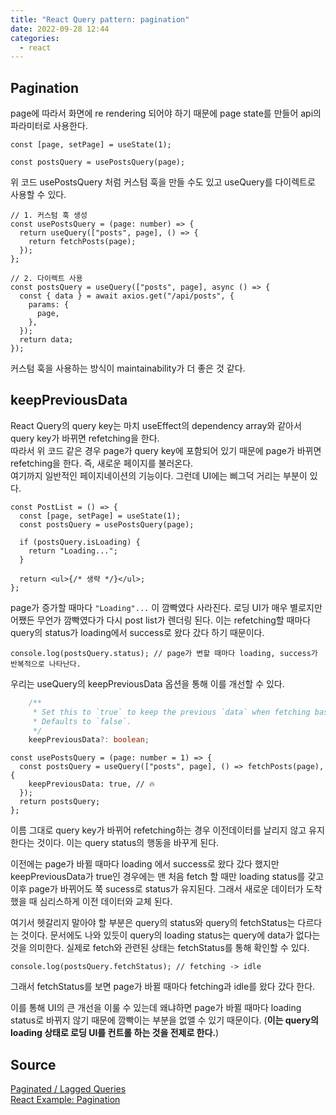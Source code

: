 ```yaml
---
title: "React Query pattern: pagination"
date: 2022-09-28 12:44
categories:
  - react
---
```


## Pagination

page에 따라서 화면에 re rendering 되어야 하기 때문에 page state를 만들어 api의 파라미터로 사용한다.

```tsx
const [page, setPage] = useState(1);

const postsQuery = usePostsQuery(page);
```

위 코드 usePostsQuery 처럼 커스텀 훅을 만들 수도 있고 useQuery를 다이렉트로 사용할 수 있다.

```tsx
// 1. 커스텀 훅 생성
const usePostsQuery = (page: number) => {
  return useQuery(["posts", page], () => {
    return fetchPosts(page);
  });
};
```

```tsx
// 2. 다이렉트 사용
const postsQuery = useQuery(["posts", page], async () => {
  const { data } = await axios.get("/api/posts", {
    params: {
      page,
    },
  });
  return data;
});
```

커스텀 훅을 사용하는 방식이 maintainability가 더 좋은 것 같다.

## keepPreviousData

React Query의 query key는 마치 useEffect의 dependency array와 같아서 query key가 바뀌면 refetching을 한다.  
따라서 위 코드 같은 경우 page가 query key에 포함되어 있기 때문에 page가 바뀌면 refetching을 한다. 즉, 새로운 페이지를 불러온다.  
여기까지 일반적인 페이지네이션의 기능이다. 그런데 UI에는 삐그덕 거리는 부분이 있다.

```tsx
const PostList = () => {
  const [page, setPage] = useState(1);
  const postsQuery = usePostsQuery(page);

  if (postsQuery.isLoading) {
    return "Loading...";
  }

  return <ul>{/* 생략 */}</ul>;
};
```

page가 증가할 때마다 `"Loading"...` 이 깜빡였다 사라진다. 로딩 UI가 매우 별로지만 어쨌든 무언가 깜빡였다가 다시 post list가 렌더링 된다. 이는 refetching할 때마다 query의 status가 loading에서 success로 왔다 갔다 하기 때문이다.

```tsx
console.log(postsQuery.status); // page가 변할 때마다 loading, success가 반복적으로 나타난다.
```

우리는 useQuery의 keepPreviousData 옵션을 통해 이를 개선할 수 있다.

```ts
    /**
     * Set this to `true` to keep the previous `data` when fetching based on a new query key.
     * Defaults to `false`.
     */
    keepPreviousData?: boolean;
```

```tsx
const usePostsQuery = (page: number = 1) => {
  const postsQuery = useQuery(["posts", page], () => fetchPosts(page), {
    keepPreviousData: true, // 🔥
  });
  return postsQuery;
};
```

이름 그대로 query key가 바뀌어 refetching하는 경우 이전데이터를 날리지 않고 유지한다는 것이다. 이는 query status의 행동을 바꾸게 된다.

이전에는 page가 바뀔 때마다 loading 에서 success로 왔다 갔다 했지만 keepPreviousData가 true인 경우에는 맨 처음 fetch 할 때만 loading status를 갖고 이후 page가 바뀌어도 쭉 sucess로 status가 유지된다. 그래서 새로운 데이터가 도착했을 때 심리스하게 이전 데이터와 교체 된다.

여기서 헷갈리지 말아야 할 부분은 query의 status와 query의 fetchStatus는 다르다는 것이다. 문서에도 나와 있듯이 query의 loading status는 query에 data가 없다는 것을 의미한다. 실제로 fetch와 관련된 상태는 fetchStatus를 통해 확인할 수 있다.

```tsx
console.log(postsQuery.fetchStatus); // fetching -> idle
```

그래서 fetchStatus를 보면 page가 바뀔 때마다 fetching과 idle를 왔다 갔다 한다.

이를 통해 UI의 큰 개선을 이룰 수 있는데 왜냐하면 page가 바뀔 때마다 loading status로 바뀌지 않기 때문에 깜빡이는 부분을 없앨 수 있기 때문이다. (**이는 query의 loading 상태로 로딩 UI를 컨트롤 하는 것을 전제로 한다.**)

## Source

[Paginated / Lagged Queries](https://tanstack.com/query/v4/docs/guides/paginated-queries)  
[React Example: Pagination](https://tanstack.com/query/v4/docs/examples/react/pagination)
